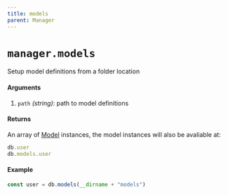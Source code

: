 ```yaml
---
title: models
parent: Manager
---
```


# `manager.models`

Setup model definitions from a folder location

#### Arguments

1. `path` *(string)*: path to model definitions

#### Returns

An array of [Model](../model) instances, the model instances will also be avaliable at:
```javascript
db.user
db.models.user
```

#### Example

```js
const user = db.models(__dirname + "models")
```
